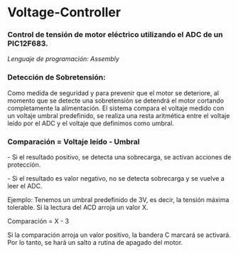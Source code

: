 # Voltage-Controller
<h3>Control de tensión de motor eléctrico utilizando el ADC de un PIC12F683.</h3>
<i>Lenguaje de programación: Assembly</i>


<h3>Detección de Sobretensión:</h3>
<p>Como medida de seguridad y para prevenir que el motor se deteriore, al momento que se detecte una sobretensión se detendrá el motor cortando completamente la alimentación. El sistema compara el voltaje medido con un voltaje umbral predefinido, se realiza una resta aritmética entre el voltaje leído por el ADC y el voltaje que definimos como umbral.</p>
<h3>Comparación = Voltaje leído - Umbral</h3>

<p>- Si el resultado positivo, se detecta una sobrecarga, se activan acciones de protección.</p>
<p>- Si el resultado es valor negativo, no se detecta sobrecarga y se vuelve a leer el ADC.</p>

Ejemplo:
Tenemos un umbral predefinido de 3V, es decir, la tensión máxima tolerable. Si la lectura del ACD arroja un valor X.
<p>Comparación = X - 3</p>
<p>Si la comparación arroja un valor positivo, la bandera C marcará se activará. Por lo tanto, se hará un salto a rutina de apagado del motor.</p>
